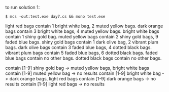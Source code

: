 
to run solution 1:

```
$ mcs -out:test.exe day7.cs && mono test.exe

```
light red bags contain 1 bright white bag, 2 muted yellow bags.
dark orange bags contain 3 bright white bags, 4 muted yellow bags.
bright white bags contain 1 shiny gold bag.
muted yellow bags contain 2 shiny gold bags, 9 faded blue bags.
shiny gold bags contain 1 dark olive bag, 2 vibrant plum bags.
dark olive bags contain 3 faded blue bags, 4 dotted black bags.
vibrant plum bags contain 5 faded blue bags, 6 dotted black bags.
faded blue bags contain no other bags.
dotted black bags contain no other bags.

contain [1-9] shiny gold bag -> muted yellow bags, bright white bags
    contain [1-9] muted yellow bag -> no results
    contain [1-9] bright white bag -> dark orange bags, light red bags
        contain [1-9] dark orange bags -> no results
        contain [1-9] light red bags -> no results

